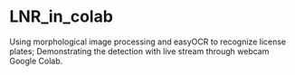 # LNR_in_colab
Using morphological image processing and easyOCR to recognize license plates; Demonstrating the detection with live stream through webcam Google Colab.
